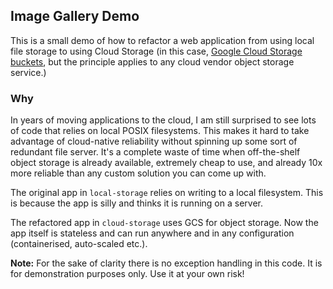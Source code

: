 ## Image Gallery Demo

This is a small demo of how to refactor a web application from using local file storage to using Cloud Storage (in this case, [Google Cloud Storage buckets](https://cloud.google.com/storage), but the principle applies to any cloud vendor object storage service.)

### Why

In years of moving applications to the cloud, I am still surprised to see lots of code that relies on local POSIX filesystems. This makes it hard to take advantage of cloud-native reliability without spinning up some sort of redundant file server. It's a complete waste of time when off-the-shelf object storage is already available, extremely cheap to use, and already 10x more reliable than any custom solution you can come up with.

The original app in `local-storage` relies on writing to a local filesystem. This is because the app is silly and thinks it is running on a server.

The refactored app in `cloud-storage` uses GCS for object storage. Now the app itself is stateless and can run anywhere and in any configuration (containerised, auto-scaled etc.).

**Note:** For the sake of clarity there is no exception handling in this code. It is for demonstration purposes only. Use it at your own risk!
